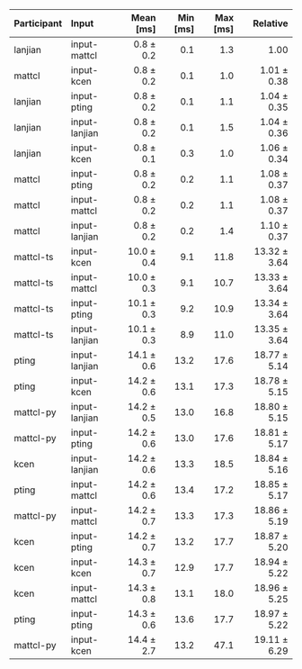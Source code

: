 | Participant | Input | Mean [ms] | Min [ms] | Max [ms] | Relative |
|:---|:---|---:|---:|---:|---:|
| lanjian | input-mattcl | 0.8 ± 0.2 | 0.1 | 1.3 | 1.00 |
| mattcl | input-kcen | 0.8 ± 0.2 | 0.1 | 1.0 | 1.01 ± 0.38 |
| lanjian | input-pting | 0.8 ± 0.2 | 0.1 | 1.1 | 1.04 ± 0.35 |
| lanjian | input-lanjian | 0.8 ± 0.2 | 0.1 | 1.5 | 1.04 ± 0.36 |
| lanjian | input-kcen | 0.8 ± 0.1 | 0.3 | 1.0 | 1.06 ± 0.34 |
| mattcl | input-pting | 0.8 ± 0.2 | 0.2 | 1.1 | 1.08 ± 0.37 |
| mattcl | input-mattcl | 0.8 ± 0.2 | 0.2 | 1.1 | 1.08 ± 0.37 |
| mattcl | input-lanjian | 0.8 ± 0.2 | 0.2 | 1.4 | 1.10 ± 0.37 |
| mattcl-ts | input-kcen | 10.0 ± 0.4 | 9.1 | 11.8 | 13.32 ± 3.64 |
| mattcl-ts | input-mattcl | 10.0 ± 0.3 | 9.1 | 10.7 | 13.33 ± 3.64 |
| mattcl-ts | input-pting | 10.1 ± 0.3 | 9.2 | 10.9 | 13.34 ± 3.64 |
| mattcl-ts | input-lanjian | 10.1 ± 0.3 | 8.9 | 11.0 | 13.35 ± 3.64 |
| pting | input-lanjian | 14.1 ± 0.6 | 13.2 | 17.6 | 18.77 ± 5.14 |
| pting | input-kcen | 14.2 ± 0.6 | 13.1 | 17.3 | 18.78 ± 5.15 |
| mattcl-py | input-lanjian | 14.2 ± 0.5 | 13.0 | 16.8 | 18.80 ± 5.15 |
| mattcl-py | input-pting | 14.2 ± 0.6 | 13.0 | 17.6 | 18.81 ± 5.17 |
| kcen | input-lanjian | 14.2 ± 0.6 | 13.3 | 18.5 | 18.84 ± 5.16 |
| pting | input-mattcl | 14.2 ± 0.6 | 13.4 | 17.2 | 18.85 ± 5.17 |
| mattcl-py | input-mattcl | 14.2 ± 0.7 | 13.3 | 17.3 | 18.86 ± 5.19 |
| kcen | input-pting | 14.2 ± 0.7 | 13.2 | 17.7 | 18.87 ± 5.20 |
| kcen | input-kcen | 14.3 ± 0.7 | 12.9 | 17.7 | 18.94 ± 5.22 |
| kcen | input-mattcl | 14.3 ± 0.8 | 13.1 | 18.0 | 18.96 ± 5.25 |
| pting | input-pting | 14.3 ± 0.6 | 13.6 | 17.7 | 18.97 ± 5.22 |
| mattcl-py | input-kcen | 14.4 ± 2.7 | 13.2 | 47.1 | 19.11 ± 6.29 |
